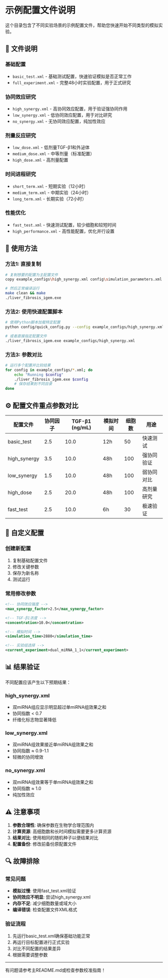 # 示例配置文件说明

这个目录包含了不同实验场景的示例配置文件，帮助您快速开始不同类型的模拟实验。

## 📁 文件说明

### 基础配置
- `basic_test.xml` - 基础测试配置，快速验证模拟是否正常工作
- `full_experiment.xml` - 完整48小时实验配置，用于正式研究

### 协同效应研究
- `high_synergy.xml` - 高协同效应配置，用于验证强协同作用
- `low_synergy.xml` - 低协同效应配置，用于对比研究
- `no_synergy.xml` - 无协同效应配置，纯加性效应

### 剂量反应研究
- `low_dose.xml` - 低剂量TGF-β1和外泌体
- `medium_dose.xml` - 中等剂量（标准配置）
- `high_dose.xml` - 高剂量配置

### 时间进程研究
- `short_term.xml` - 短期实验（12小时）
- `medium_term.xml` - 中期实验（24小时）
- `long_term.xml` - 长期实验（72小时）

### 性能优化
- `fast_test.xml` - 快速测试配置，较少细胞和较短时间
- `high_performance.xml` - 高性能配置，优化并行设置

## 🚀 使用方法

### 方法1: 直接复制
```bash
# 复制想要的配置为主配置文件
copy example_configs\high_synergy.xml config\simulation_parameters.xml

# 然后正常编译运行
make clean && make
./liver_fibrosis_igem.exe
```

### 方法2: 使用快速配置脚本
```bash
# 使用Python脚本加载特定配置
python config/quick_config.py --config example_configs/high_synergy.xml --output config/simulation_parameters.xml

# 或者直接指定配置文件
./liver_fibrosis_igem.exe example_configs/high_synergy.xml
```

### 方法3: 参数对比
```bash
# 运行多个配置并比较结果
for config in example_configs/*.xml; do
    echo "Running $config"
    ./liver_fibrosis_igem.exe $config
    # 保存结果到不同目录
done
```

## ⚙️ 配置文件重点参数对比

| 配置文件 | 协同因子 | TGF-β1 (ng/mL) | 模拟时间 | 细胞数 | 用途 |
|----------|----------|----------------|----------|--------|------|
| basic_test | 2.5 | 10.0 | 12h | 50 | 快速测试 |
| high_synergy | 3.5 | 10.0 | 48h | 100 | 强协同验证 |
| low_synergy | 1.5 | 10.0 | 48h | 100 | 弱协同对比 |
| high_dose | 2.5 | 20.0 | 48h | 100 | 高剂量研究 |
| fast_test | 2.5 | 10.0 | 6h | 30 | 极速验证 |

## 🔧 自定义配置

### 创建新配置
1. 复制基础配置文件
2. 修改关键参数
3. 保存为新名称
4. 测试运行

### 常用修改参数
```xml
<!-- 协同效应强度 -->
<max_synergy_factor>2.5</max_synergy_factor>

<!-- TGF-β1浓度 -->
<concentration>10.0</concentration>

<!-- 模拟时间 -->
<simulation_time>2880</simulation_time>

<!-- 实验组选择 -->
<current_experiment>dual_miRNA_1_1</current_experiment>
```

## 📊 结果验证

不同配置应该产生以下预期结果：

### high_synergy.xml
- 双miRNA组应显示明显超过单miRNA组效果之和
- 协同指数 < 0.7
- 纤维化标志物显著降低

### low_synergy.xml  
- 双miRNA组效果接近单miRNA组效果之和
- 协同指数 ≈ 0.9-1.1
- 轻微的协同增效

### no_synergy.xml
- 双miRNA组效果等于单miRNA组效果之和
- 协同指数 ≈ 1.0
- 纯加性效应

## ⚠️ 注意事项

1. **参数合理性**: 确保参数在生物学合理范围内
2. **计算资源**: 高细胞数和长时间模拟需要更多计算资源
3. **结果对比**: 使用相同的随机种子以便结果对比
4. **配置备份**: 修改前备份原配置文件

## 🔍 故障排除

### 常见问题
- **模拟过慢**: 使用fast_test.xml验证
- **协同效应不明显**: 尝试high_synergy.xml
- **内存不足**: 减少细胞数量或域大小
- **编译错误**: 检查配置文件XML格式

### 验证流程
1. 先运行basic_test.xml确保基础功能正常
2. 再运行目标配置进行正式实验
3. 对比不同配置的结果差异
4. 根据需要调整参数

---

有问题请参考主README.md或检查参数校准指南！
